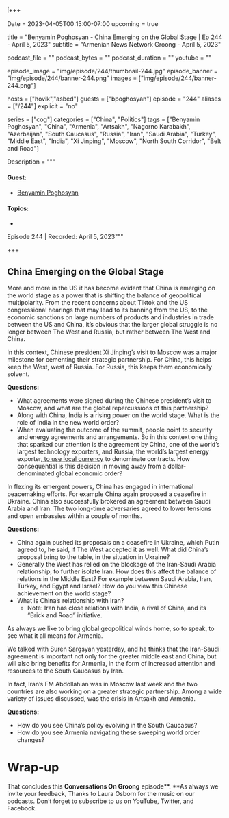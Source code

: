 Í+++

Date = 2023-04-05T00:15:00-07:00
upcoming = true

title = "Benyamin Poghosyan - China Emerging on the Global Stage | Ep 244 - April 5, 2023"
subtitle = "Armenian News Network Groong - April 5, 2023"

podcast_file = ""
podcast_bytes = ""
podcast_duration = ""
youtube = ""

episode_image = "img/episode/244/thumbnail-244.jpg"
episode_banner = "img/episode/244/banner-244.png"
images = ["img/episode/244/banner-244.png"]

hosts = ["hovik","asbed"]
guests = ["bpoghosyan"]
episode = "244"
aliases = ["/244"]
explicit = "no"

series = ["cog"]
categories = ["China", "Politics"]
tags = ["Benyamin Poghosyan", "China", "Armenia", "Artsakh", "Nagorno Karabakh", "Azerbaijan", "South Caucasus", "Russia", "Iran", "Saudi Arabia", "Turkey", "Middle East", "India", "Xi Jinping", "Moscow", "North South Corridor", "Belt and Road"]

Description = """

#### Guest:

* [Benyamin Poghosyan](/guest/bpoghosyan)

#### Topics:
*

Episode 244 | Recorded: April 5, 2023"""

+++

## China Emerging on the Global Stage

More and more in the US it has become evident that China is emerging on the world stage as a power that is shifting the balance of geopolitical multipolarity. From the recent concerns about Tiktok and the US congressional hearings that may lead to its banning from the US, to the economic sanctions on large numbers of products and industries in trade between the US and China, it’s obvious that the larger global struggle is no longer between The West and Russia, but rather between The West and China.

In this context, Chinese president Xi Jinping’s visit to Moscow was a major milestone for cementing their strategic partnership. For China, this helps keep the West, west of Russia. For Russia, this keeps them economically solvent.

**Questions:**
* What agreements were signed during the Chinese president’s visit to Moscow, and what are the global repercussions of this partnership?
* Along with China, India is a rising power on the world stage. What is the role of India in the new world order?
* When evaluating the outcome of the summit, people point to security and energy agreements and arrangements. So in this context one thing that sparked our attention is the agreement by China, one of the world’s largest technology exporters, and Russia, the world’s largest energy exporter,[ to use local currency](https://www.cnbc.com/2023/03/22/china-and-russia-affirm-multi-year-economic-cooperation.html) to denominate contracts. How consequential is this decision in moving away from a dollar-denominated global economic order?

In flexing its emergent powers, China has engaged in international peacemaking efforts. For example China again proposed a ceasefire in Ukraine. China also successfully brokered an agreement between Saudi Arabia and Iran. The two long-time adversaries agreed to lower tensions and open embassies within a couple of months.

**Questions:**
* China again pushed its proposals on a ceasefire in Ukraine, which Putin agreed to, he said, if The West accepted it as well. What did China’s proposal bring to the table, in the situation in Ukraine?
* Generally the West has relied on the blockage of the Iran-Saudi Arabia relationship, to further isolate Iran. How does this affect the balance of relations in the Middle East? For example between Saudi Arabia, Iran, Turkey, and Egypt and Israel? How do you view this Chinese achievement on the world stage?
* What is China’s relationship with Iran?
    * Note: Iran has close relations with India, a rival of China, and its “Brick and Road” initiative.

As always we like to bring global geopolitical winds home, so to speak, to see what it all means for Armenia.

We talked with Suren Sargsyan yesterday, and he thinks that the Iran-Saudi agreement is important not only for the greater middle east and China, but will also bring benefits for Armenia, in the form of increased attention and resources to the South Caucasus by Iran.

In fact, Iran’s FM Abdollahian was in Moscow last week and the two countries are also working on a greater strategic partnership. Among a wide variety of issues discussed, was the crisis in Artsakh and Armenia.

**Questions:**
* How do you see China’s policy evolving in the South Caucasus?
* How do you see Armenia navigating these sweeping world order changes?


# Wrap-up

That concludes this **Conversations On Groong** episode**. **As always we invite your feedback, Thanks to Laura Osborn for the music on our podcasts. Don’t forget to subscribe to us on YouTube, Twitter, and Facebook.

